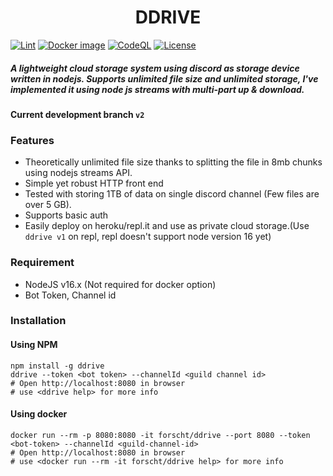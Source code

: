 <h1 align="center"> DDRIVE </h1>

[![Lint](https://github.com/forscht/ddrive/actions/workflows/lint.yml/badge.svg)](https://github.com/forscht/ddrive/actions/workflows/lint.yml)
[![Docker image](https://github.com/forscht/ddrive/actions/workflows/docker-publish.yml/badge.svg)](https://github.com/forscht/ddrive/actions/workflows/docker-publish.yml)
[![CodeQL](https://github.com/forscht/ddrive/actions/workflows/codeql-analysis.yml/badge.svg)](https://github.com/forscht/ddrive/actions/workflows/codeql-analysis.yml)
[![License](https://img.shields.io/badge/License-MIT-yellow.svg)](https://github.com/forscht/ddrive/blob/v2/LICENSE)

##### A lightweight cloud storage system using discord as storage device written in nodejs. Supports unlimited file size and unlimited storage, I've implemented it using node js streams with multi-part up & download.

#### Current development branch `v2`

### Features
- Theoretically unlimited file size thanks to splitting the file in 8mb chunks using nodejs streams API.
- Simple yet robust HTTP front end
- Tested with storing 1TB of data on single discord channel (Few files are over 5 GB).
- Supports basic auth
- Easily deploy on heroku/repl.it and use as private cloud storage.(Use `ddrive v1` on repl, repl doesn't support node version 16 yet)

### Requirement
- NodeJS v16.x (Not required for docker option)
- Bot Token, Channel id

### Installation
#### Using NPM
```shell
npm install -g ddrive
ddrive --token <bot token> --channelId <guild channel id>
# Open http://localhost:8080 in browser
# use <ddrive help> for more info
```

#### Using docker
```shell
docker run --rm -p 8080:8080 -it forscht/ddrive --port 8080 --token <bot-token> --channelId <guild-channel-id>
# Open http://localhost:8080 in browser
# use <docker run --rm -it forscht/ddrive help> for more info
```
